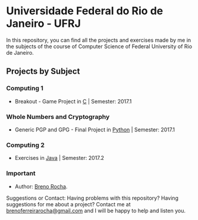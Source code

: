 # Universidade Federal do Rio de Janeiro - UFRJ

In this repository, you can find all the projects and exercises made by me in the subjects of the course of Computer Science of Federal University of Rio de Janeiro.

## Projects by Subject

### Computing 1

 - Breakout - Game Project in [C](https://en.wikipedia.org/wiki/C_(programming_language)) | Semester: 2017.1

### Whole Numbers and Cryptography

 - Generic PGP and GPG - Final Project in [Python](https://www.python.org/) | Semester: 2017.1

### Computing 2

 - Exercises in [Java](https://en.wikipedia.org/wiki/Java_(programming_language)) | Semester: 2017.2

### Important

- Author: [Breno Rocha](https://github.com/BrenoFerreiraRocha).

Suggestions or Contact: Having problems with this repository? Having suggestions for me about a project? Contact me at brenoferreirarocha@gmail.com and I will be happy to help and listen you.
